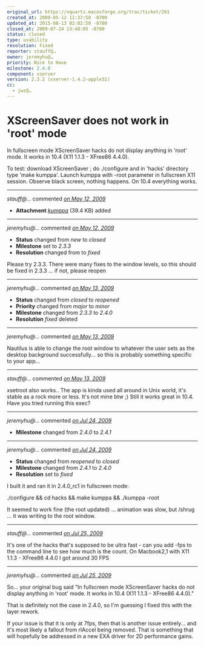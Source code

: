 ```yaml
---
original_url: https://xquartz.macosforge.org/trac/ticket/261
created_at: 2009-05-12 11:37:58 -0700
updated_at: 2015-08-13 02:02:50 -0700
closed_at: 2009-07-24 23:48:05 -0700
status: closed
type: usability
resolution: Fixed
reporter: stauff@…
owner: jeremyhu@…
priority: Nice to Have
milestone: 2.4.0
component: xserver
version: 2.3.2 (xserver-1.4.2-apple31)
cc:
  - jwz@…
---
```


XScreenSaver does not work in 'root' mode
=========================================


In fullscreen mode XScreenSaver hacks do not display anything in 'root' mode. It works in 10.4 (X11 1.1.3 - XFree86 4.4.0).

To test: download XScreenSaver ; do ./configure and in 'hacks' directory type 'make kumppa'. Launch kumppa with -root parameter in fullscreen X11 session. Observe black screen, nothing happens. On 10.4 everything works.



---

*stauff@…* commented *[on May 12, 2009](https://xquartz.macosforge.org/trac/attachment/ticket/261/kumppa "May 12, 2009 at 11:38 AM PDT")*

-   **Attachment** *[kumppa](../attachment/ticket/261/kumppa)* (39.4 KB) added



---

*jeremyhu@…* commented *[on May 12, 2009](https://xquartz.macosforge.org/trac/ticket/261#comment:1 "May 12, 2009 at 5:39 PM PDT")*

-   **Status** changed from *new* to *closed*
-   **Milestone** set to *2.3.3*
-   **Resolution** changed from to *fixed*

Please try 2.3.3. There were many fixes to the window levels, so this should be fixed in 2.3.3 ... if not, please reopen



---

*jeremyhu@…* commented *[on May 13, 2009](https://xquartz.macosforge.org/trac/ticket/261#comment:2 "May 13, 2009 at 7:14 AM PDT")*

-   **Status** changed from *closed* to *reopened*
-   **Priority** changed from *major* to *minor*
-   **Milestone** changed from *2.3.3* to *2.4.0*
-   **Resolution** *fixed* deleted



---

*jeremyhu@…* commented *[on May 13, 2009](https://xquartz.macosforge.org/trac/ticket/261#comment:3 "May 13, 2009 at 7:15 AM PDT")*

Nautilus is able to change the root window to whatever the user sets as the desktop background successfully... so this is probably something specific to your app...



---

*stauff@…* commented *[on May 13, 2009](https://xquartz.macosforge.org/trac/ticket/261#comment:4 "May 13, 2009 at 9:34 AM PDT")*

xsetroot also works.. The app is kinda used all around in Unix world, it's stable as a rock more or less. It's not mine btw ;) Still it works great in 10.4. Have you tried running this exec?



---

*jeremyhu@…* commented *[on Jul 24, 2009](https://xquartz.macosforge.org/trac/ticket/261#comment:5 "July 24, 2009 at 11:42 PM PDT")*

-   **Milestone** changed from *2.4.0* to *2.4.1*



---

*jeremyhu@…* commented *[on Jul 24, 2009](https://xquartz.macosforge.org/trac/ticket/261#comment:6 "July 24, 2009 at 11:48 PM PDT")*

-   **Status** changed from *reopened* to *closed*
-   **Milestone** changed from *2.4.1* to *2.4.0*
-   **Resolution** set to *fixed*

I built it and ran it in 2.4.0\_rc1 in fullscreen mode:

./configure && cd hacks && make kumppa && ./kumppa -root

It seemed to work fine (the root updated) ... animation was slow, but /shrug ... it was writing to the root window.



---

*stauff@…* commented *[on Jul 25, 2009](https://xquartz.macosforge.org/trac/ticket/261#comment:7 "July 25, 2009 at 2:22 AM PDT")*

It's one of the hacks that's supposed to be ultra fast - can you add -fps to the command line to see how much is the count. On Macbook2,1 with X11 1.1.3 - XFree86 4.4.0 I got around 30 FPS



---

*jeremyhu@…* commented *[on Jul 25, 2009](https://xquartz.macosforge.org/trac/ticket/261#comment:8 "July 25, 2009 at 9:32 AM PDT")*

So... your original bug said "In fullscreen mode XScreenSaver hacks do not display anything in 'root' mode. It works in 10.4 (X11 1.1.3 - XFree86 4.4.0)."

That is definitely not the case in 2.4.0, so I'm guessing I fixed this with the layer rework.

If your issue is that it is only at 7fps, then that is another issue entirely... and it's most likely a fallout from rlAccel being removed. That is something that will hopefully be addressed in a new EXA driver for 2D performance gains.



